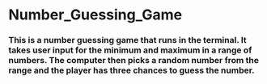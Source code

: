 # Number_Guessing_Game

### This is a number guessing game that runs in the terminal. It takes user input for the minimum and maximum in a range of numbers. The computer then picks a random number from the range and the player has three chances to guess the number.
